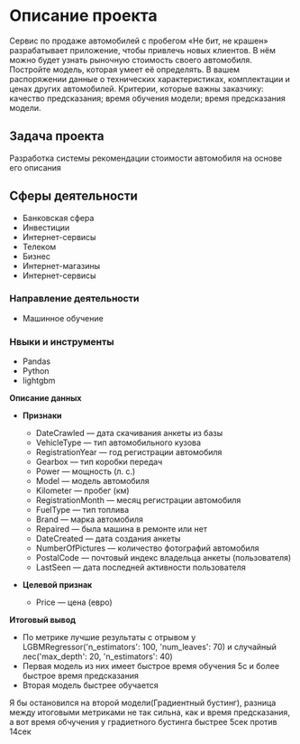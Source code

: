<h1> Описание проекта </h1>

Сервис по продаже автомобилей с пробегом «Не бит, не крашен» разрабатывает приложение, чтобы привлечь новых клиентов. В нём можно будет узнать рыночную стоимость своего автомобиля. 
Постройте модель, которая умеет её определять. В вашем распоряжении данные о технических характеристиках, комплектации и ценах других автомобилей.
Критерии, которые важны заказчику:
качество предсказания;
время обучения модели;
время предсказания модели.


<h2> Задача проекта </h2>


Разработка системы рекомендации стоимости автомобиля на основе его описания


<h2> Сферы деятельности </h2>


- Банковская сфера
- Инвестиции
- Интернет-сервисы
- Телеком
- Бизнес
- Интернет-магазины
- Интернет-сервисы


<h3>Направление деятельности</h3>


- Машинное обучение



<h3> Нвыки и инструменты </h3>


- Pandas
- Python
- lightgbm


**Описание данных**


- **Признаки**


    - DateCrawled — дата скачивания анкеты из базы
    - VehicleType — тип автомобильного кузова
    - RegistrationYear — год регистрации автомобиля
    - Gearbox — тип коробки передач
    - Power — мощность (л. с.)
    - Model — модель автомобиля
    - Kilometer — пробег (км)
    - RegistrationMonth — месяц регистрации автомобиля
    - FuelType — тип топлива
    - Brand — марка автомобиля
    - Repaired — была машина в ремонте или нет
    - DateCreated — дата создания анкеты
    - NumberOfPictures — количество фотографий автомобиля
    - PostalCode — почтовый индекс владельца анкеты (пользователя)
    - LastSeen — дата последней активности пользователя


- **Целевой признак**

   - Price — цена (евро)




**Итоговый вывод**

- По метрике лучшие результаты с отрывом у LGBMRegressor('n_estimators': 100, 'num_leaves': 70) и случайный лес('max_depth': 20, 'n_estimators': 40)
- Первая модель из них имеет быстрое время обучения 5с и более быстрое время предсказания
- Вторая модель быстрее обучается

Я бы остановился на второй модели(Градиентный бустинг), разница между итоговыми метриками не так сильна, как и время предсказания, а вот время обчучения у градиетного бустинга быстрее 5сек против 14сек